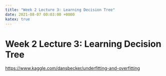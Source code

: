 ```yaml
---
title: "Week 2 Lecture 3: Learning Decision Tree"
date: 2021-08-07 00:03:00 +0000
katex: true
---
```


# Week 2 Lecture 3: Learning Decision Tree

https://www.kaggle.com/dansbecker/underfitting-and-overfitting
